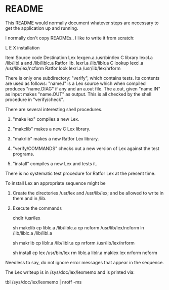 # README

This README would normally document whatever steps are necessary to get the
application up and running.

I normally don't copy READMEs.. I like to write it from scratch:

  L E X  installation

Item        Source code  Destination
Lex          lexgen.a    /usr/bin/lex
C library    lexcl.a     /lib/libl.a and /lib/liblc.a
Ratfor lib.  lexrl.a     /lib/liblr.a
C lookup     lexcl.a     /usr/lib/lex/ncform
Ratfor look  lexrl.a     /usr/lib/lex/nrform

There is only one subdirectory: "verify", which contains tests.
Its contents are used as follows: "name.l" is a Lex
source which when compiled produces "name.DIAG" if any
and an a.out file.  The a.out, given "name.IN" as input
makes "name.OUT" as output.  This is all checked by the
shell procedure in "verify/check".

There are several interesting shell procedures.

1. "make lex" compiles a new Lex.

2. "makclib" makes a new C Lex library.

3. "makrlib" makes a new Ratfor Lex library.

4. "verify/COMMANDS" checks out a new version of Lex
   against the test programs.

5. "install" compiles a new Lex and tests it.

There is no systematic test procedure for Ratfor Lex
at the present time.

To install Lex an appropriate sequence might be
1. Create the directories /usr/lex and /usr/lib/lex;
   and be allowed to write in them and in /lib.

2. Execute the commands

   chdir /usr/lex

   sh makclib
   cp liblc.a /lib/liblc.a
   cp ncform /usr/lib/lex/ncform
   ln /lib/liblc.a /lib/libl.a

   sh makrlib
   cp liblr.a /lib/liblr.a
   cp nrform /usr/lib/lex/nrform

   sh install
   cp lex /usr/bin/lex
   rm liblc.a liblr.a maklex lex nrform ncform

Needless to say, do not ignore error messages that appear in the sequence.

The Lex writeup is in /sys/doc/lex/lexmemo
and is printed via:

 tbl /sys/doc/lex/lexmemo | nroff -ms
